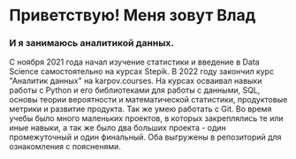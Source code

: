 # Приветствую! Меня зовут Влад
### И я занимаюсь аналитикой данных.

С ноября 2021 года начал изучение статистики и введение в Data Science самостоятельно на курсах Stepik. В 2022 году закончил курс "Аналитик данных" на karpov.courses.
На курсах осваивал навыки работы с Python и его библиотеками для работы с данными, SQL, основы теории вероятности и математической статистики, продуктовые метрики и развитие продукта. Так же умею работать с Git.
Во время учебы было много маленьких проектов, в которых закреплялись те или иные навыки, а так же было два больших проекта - один промежуточный и один финальный. Оба выгружены в репозиторий для ознакомления с поясненями.
